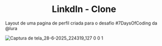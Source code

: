 <h1 align=center>LinkdIn - Clone</h1>

<p>Layout de uma pagina de perfil criada para o desafio #7DaysOfCoding da @lura</p>

![Captura de tela_28-6-2025_224319_127 0 0 1](https://github.com/user-attachments/assets/23d630ee-3eb4-491e-be9b-985d00097796)
